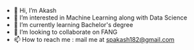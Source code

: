 - 👋 Hi, I’m Akash
- 👀 I’m interested in Machine Learning along with Data Science
- 🌱 I’m currently learning Bachelor's degree
- 💞️ I’m looking to collaborate on FANG 
- 📫 How to reach me : mail me at spakash182@gmail.com

<!---
AkashSCIENTIST/AkashSCIENTIST is a ✨ special ✨ repository because its `README.md` (this file) appears on your GitHub profile.
You can click the Preview link to take a look at your changes.
--->
